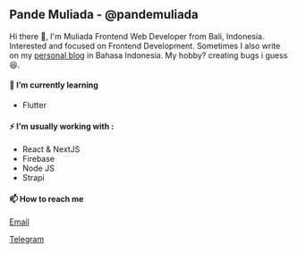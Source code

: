 ## Pande Muliada - @pandemuliada

Hi there 👋, I'm Muliada Frontend Web Developer from Bali, Indonesia. Interested and focused on Frontend Development. Sometimes I also write on my [personal blog](https://pandemuliada.vercel.app/) in Bahasa Indonesia. My hobby? creating bugs i guess 😆.

#### 🌱 I’m currently learning

- Flutter

#### ⚡ I'm usually working with :

- React & NextJS
- Firebase
- Node JS
- Strapi

<!---
- 👯 I’m looking to collaborate on ...
- 🤔 I’m looking for help with ...
- 💬 Ask me about ...
-->

#### 📫 How to reach me

[Email](mailto:pandemuliada@gmail.com)

[Telegram](http://t.me/pandemuliada)

<!---
- 😄 Pronouns: ...
- ⚡ Fun fact: ...
-->
